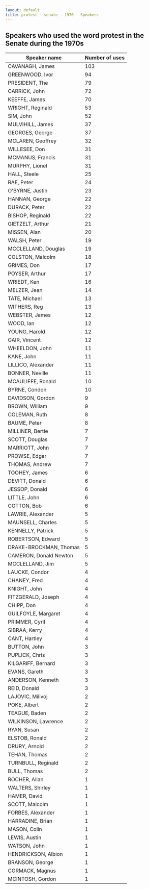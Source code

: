 ```yaml
---
layout: default
title: protest - senate - 1970 - Speakers
---
```

## Speakers who used the word **protest** in the Senate during the 1970s

| Speaker name | Number of uses |
|--------------|----------------|
|CAVANAGH, James|103|
|GREENWOOD, Ivor|94|
|PRESIDENT, The|79|
|CARRICK, John|72|
|KEEFFE, James|70|
|WRIGHT, Reginald|53|
|SIM, John|52|
|MULVIHILL, James|37|
|GEORGES, George|37|
|MCLAREN, Geoffrey|32|
|WILLESEE, Don|31|
|MCMANUS, Francis|31|
|MURPHY, Lionel|31|
|HALL, Steele|25|
|RAE, Peter|24|
|O'BYRNE, Justin|23|
|HANNAN, George|22|
|DURACK, Peter|22|
|BISHOP, Reginald|22|
|GIETZELT, Arthur|21|
|MISSEN, Alan|20|
|WALSH, Peter|19|
|MCCLELLAND, Douglas|19|
|COLSTON, Malcolm|18|
|GRIMES, Don|17|
|POYSER, Arthur|17|
|WRIEDT, Ken|16|
|MELZER, Jean|14|
|TATE, Michael|13|
|WITHERS, Reg|13|
|WEBSTER, James|12|
|WOOD, Ian|12|
|YOUNG, Harold|12|
|GAIR, Vincent|12|
|WHEELDON, John|11|
|KANE, John|11|
|LILLICO, Alexander|11|
|BONNER, Neville|11|
|MCAULIFFE, Ronald|10|
|BYRNE, Condon|10|
|DAVIDSON, Gordon|9|
|BROWN, William|9|
|COLEMAN, Ruth|8|
|BAUME, Peter|8|
|MILLINER, Bertie|7|
|SCOTT, Douglas|7|
|MARRIOTT, John|7|
|PROWSE, Edgar|7|
|THOMAS, Andrew|7|
|TOOHEY, James|6|
|DEVITT, Donald|6|
|JESSOP, Donald|6|
|LITTLE, John|6|
|COTTON, Bob|6|
|LAWRIE, Alexander|5|
|MAUNSELL, Charles|5|
|KENNELLY, Patrick|5|
|ROBERTSON, Edward|5|
|DRAKE-BROCKMAN, Thomas|5|
|CAMERON, Donald Newton|5|
|MCCLELLAND, Jim|5|
|LAUCKE, Condor|4|
|CHANEY, Fred|4|
|KNIGHT, John|4|
|FITZGERALD, Joseph|4|
|CHIPP, Don|4|
|GUILFOYLE, Margaret|4|
|PRIMMER, Cyril|4|
|SIBRAA, Kerry|4|
|CANT, Hartley|4|
|BUTTON, John|3|
|PUPLICK, Chris|3|
|KILGARIFF, Bernard|3|
|EVANS, Gareth|3|
|ANDERSON, Kenneth|3|
|REID, Donald|3|
|LAJOVIC, Milivoj|2|
|POKE, Albert|2|
|TEAGUE, Baden|2|
|WILKINSON, Lawrence|2|
|RYAN, Susan|2|
|ELSTOB, Ronald|2|
|DRURY, Arnold|2|
|TEHAN, Thomas|2|
|TURNBULL, Reginald|2|
|BULL, Thomas|2|
|ROCHER, Allan|1|
|WALTERS, Shirley|1|
|HAMER, David|1|
|SCOTT, Malcolm|1|
|FORBES, Alexander|1|
|HARRADINE, Brian|1|
|MASON, Colin|1|
|LEWIS, Austin|1|
|WATSON, John|1|
|HENDRICKSON, Albion|1|
|BRANSON, George|1|
|CORMACK, Magnus|1|
|MCINTOSH, Gordon|1|
